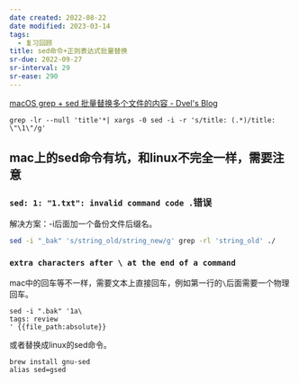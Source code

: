 ```yaml
---
date created: 2022-08-22
date modified: 2023-03-14
tags:
  - 复习回顾
title: sed命令+正则表达式批量替换
sr-due: 2022-09-27
sr-interval: 29
sr-ease: 290
---
```


[macOS grep + sed 批量替换多个文件的内容 - Dvel's Blog](https://dvel.me/posts/macos-replace-contents-multiple-files/)  

`grep -lr --null 'title'*| xargs -0 sed -i -r 's/title: (.*)/title: \"\1\"/g'`

## mac上的sed命令有坑，和linux不完全一样，需要注意

### `sed: 1: "1.txt": invalid command code .`错误

解决方案：-i后面加一个备份文件后缀名。

```bash
sed -i "_bak" 's/string_old/string_new/g' grep -rl 'string_old' ./
```

### `extra characters after \ at the end of a command`

mac中的回车等不一样，需要文本上直接回车，例如第一行的`\`后面需要一个物理回车。

```
sed -i ".bak" '1a\
tags: review 
' {{file_path:absolute}}
```

或者替换成linux的sed命令。

```
brew install gnu-sed
alias sed=gsed
```
